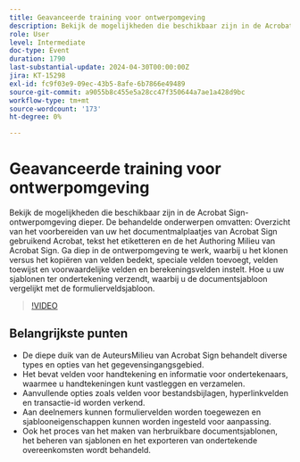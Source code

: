 ```yaml
---
title: Geavanceerde training voor ontwerpomgeving
description: Bekijk de mogelijkheden die beschikbaar zijn in de Acrobat Sign-ontwerpomgeving dieper.
role: User
level: Intermediate
doc-type: Event
duration: 1790
last-substantial-update: 2024-04-30T00:00:00Z
jira: KT-15298
exl-id: fc9f03e9-09ec-43b5-8afe-6b7866e49489
source-git-commit: a9055b8c455e5a28cc47f350644a7ae1a428d9bc
workflow-type: tm+mt
source-wordcount: '173'
ht-degree: 0%

---
```


# Geavanceerde training voor ontwerpomgeving

Bekijk de mogelijkheden die beschikbaar zijn in de Acrobat Sign-ontwerpomgeving dieper. De behandelde onderwerpen omvatten: Overzicht van het voorbereiden van uw het documentmalplaatjes van Acrobat Sign gebruikend Acrobat, tekst het etiketteren en de het Authoring Milieu van Acrobat Sign. Ga diep in de ontwerpomgeving te werk, waarbij u het klonen versus het kopiëren van velden bedekt, speciale velden toevoegt, velden toewijst en voorwaardelijke velden en berekeningsvelden instelt. Hoe u uw sjablonen ter ondertekening verzendt, waarbij u de documentsjabloon vergelijkt met de formulierveldsjabloon.

>[!VIDEO](https://video.tv.adobe.com/v/3455908/?learn=on&captions=dut)

## Belangrijkste punten

* De diepe duik van de AuteursMilieu van Acrobat Sign behandelt diverse types en opties van het gegevensingangsgebied.
* Het bevat velden voor handtekening en informatie voor ondertekenaars, waarmee u handtekeningen kunt vastleggen en verzamelen.
* Aanvullende opties zoals velden voor bestandsbijlagen, hyperlinkvelden en transactie-id worden verkend.
* Aan deelnemers kunnen formuliervelden worden toegewezen en sjablooneigenschappen kunnen worden ingesteld voor aanpassing.
* Ook het proces van het maken van herbruikbare documentsjablonen, het beheren van sjablonen en het exporteren van ondertekende overeenkomsten wordt behandeld.
